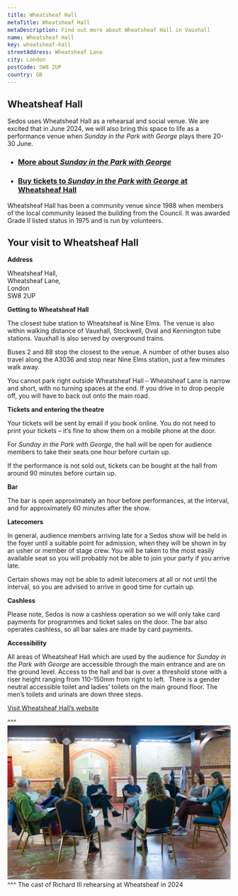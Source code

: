 ```yaml
---
title: Wheatsheaf Hall
metaTitle: Wheatsheaf Hall
metaDescription: Find out more about Wheatsheaf Hall in Vauxhall
name: Wheatsheaf Hall
key: wheatsheaf-hall
streetAddress: Wheatsheaf Lane
city: London
postCode: SW8 2UP
country: GB
---
```

## Wheatsheaf Hall

Sedos uses Wheatsheaf Hall as a rehearsal and social venue. We are excited that in June 2024, we will also bring this space to life as a performance venue when *Sunday in the Park with George* plays there 20-30 June.

* ### [More about *Sunday in the Park with George*](https://www.sedos.co.uk/shows/2024-sunday-in-the-park-with-george)
* ### [Buy tickets to *Sunday in the Park with George* at Wheatsheaf Hall](https://sedos.ticketsolve.com/ticketbooth/shows/1173655257/events/428663690)

Wheatsheaf Hall has been a community venue since 1988 when members of the local community leased the building from the Council. It was awarded Grade II listed status in 1975 and is run by volunteers.

## Your visit to Wheatsheaf Hall

**Address**

Wheatsheaf Hall,\
Wheatsheaf Lane,\
London\
SW8 2UP

**Getting to Wheatsheaf Hall**

The closest tube station to Wheatsheaf is Nine Elms. The venue is also within walking distance of Vauxhall, Stockwell, Oval and Kennington tube stations. Vauxhall is also served by overground trains.

Buses 2 and 88 stop the closest to the venue. A number of other buses also travel along the A3036 and stop near Nine Elms station, just a few minutes walk away.

You cannot park right outside Wheatsheaf Hall – Wheatsheaf Lane is narrow and short, with no turning spaces at the end. If you drive in to drop people off, you will have to back out onto the main road.

**Tickets and entering the theatre**

Your tickets will be sent by email if you book online. You do not need to print your tickets – it’s fine to show them on a mobile phone at the door.

For *Sunday in the Park with George*, the hall will be open for audience members to take their seats one hour before curtain up.

If the performance is not sold out, tickets can be bought at the hall from around 90 minutes before curtain up.

**Bar**

The bar is open approximately an hour before performances, at the interval, and for approximately 60 minutes after the show.

**Latecomers**

In general, audience members arriving late for a Sedos show will be held in the foyer until a suitable point for admission, when they will be shown in by an usher or member of stage crew. You will be taken to the most easily available seat so you will probably not be able to join your party if you arrive late.

Certain shows may not be able to admit latecomers at all or not until the interval, so you are advised to arrive in good time for curtain up.

**Cashless**

Please note, Sedos is now a cashless operation so we will only take card payments for programmes and ticket sales on the door. The bar also operates cashless, so all bar sales are made by card payments.

**Accessibility**

All areas of Wheatsheaf Hall which are used by the audience for *Sunday in the Park with George* are accessible through the main entrance and are on the ground level. Access to the hall and bar is over a threshold stone with a riser height ranging from 110-150mm from right to left.  There is a gender neutral accessible toilet and ladies’ toilets on the main ground floor. The men’s toilets and urinals are down three steps.

[Visit Wheatsheaf Hall’s website](https://www.wheatsheafhall.org.uk)

^^^
![The cast of Richard III rehearsing at Wheatsheaf Hall in 2024](/assets/wheatsheaf.jpg)
^^^ The cast of Richard III rehearsing at Wheatsheaf in 2024